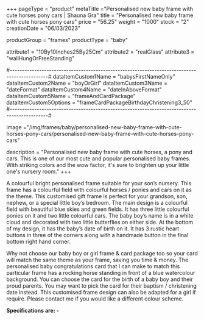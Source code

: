 +++
pageType = "product"
metaTitle ="Personalised new baby frame with cute horses pony cars | Shauna Gra"
title = "Personalised new baby frame with cute horses pony cars"
price = "56.25"
weight = "1000"
stock = "2"
creationDate = "06/03/2023"

productGroup = "frames"
productType = "baby"

attribute1 = "10By10Inches25By25Cm" 
attribute2 = "realGlass"
attribute3 = "wallHungOrFreeStanding"

#---------------------------------------------------------------------------------------------#
dataItemCustom1Name = "babysFirstNameOnly"
dataItemCustom2Name = "boyOrGirl"
dataItemCustom3Name = "dateFormat"
dataItemCustom4Name = "dateInAboveFormat"
dataItemCustom5Name = "frameAndCardPackage"
dataItemCustom5Options = "frameCardPackageBirthdayChristening3_50"
#---------------------------------------------------------------------------------------------#

image ="/img/frames/baby/personalised-new-baby-frame-with-cute-horses-pony-cars/personalised-new-baby-frame-with-cute-horses-pony-cars"

description = "Personalised new baby frame with cute horses, a pony and cars. This is one of our most cute and popular personalised baby frames. With striking colors and the wow factor, it's sure to brighten up your little one's nursery room."
+++

A colourful bright personalised frame suitable for your son’s nursery. This frame has a colourful field with colourful horses / ponies and cars on it as the theme. This customised gift frame is perfect for your grandson, son, nephew, or a special little boy’s bedroom. The main design is a colourful field with beautiful blue skies and green fields. It has three little colourful ponies on it and two little colourful cars. The baby boy’s name is in a white cloud and decorated with two little butterflies on either side. At the bottom of my design, it has the baby’s date of birth on it. It has 3 rustic heart buttons in three of the corners along with a handmade button in the final bottom right hand corner.

Why not choose our baby boy or girl frame & card package too so your card will match the same theme as your frame, saving you time & money. The personalised baby congratulations card that I can make to match this particular frame has a rocking horse standing in front of a blue watercolour background. You can choose the card for the birth of a baby boy and their proud parents. You may want to pick the card for their baptism / christening date instead. This customised frame design can also be adapted for a girl if require. Please contact me if you would like a different colour scheme.

**Specifications are: -**
